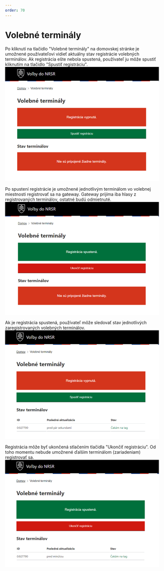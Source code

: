 ```yaml
---
order: 70
---
```


# Volebné terminály

Po kliknutí na tlačidlo "Volebné terminály" na domovskej stránke je umožnené používateľovi vidieť aktuálny stav registrácie volebných terminálov. Ak registrácia ešte nebola spustená, používateľ ju môže spustiť kliknutím na tlačidlo "Spustiť registráciu".
![](/assets/images/user_guide/gateway/terminals_off.png)

Po spustení registrácie je umožnené jednotlivým terminálom vo volebnej miestnosti registrovať sa na gateway. Gateway prijíma iba hlasy z registrovaných terminálov, ostatné budú odmietnuté.
![](/assets/images/user_guide/gateway/terminals_on_no_vt.png)

Ak je registrácia spustená, používateľ môže sledovať stav jednotlivých zaregistrovaných volebných terminálov.
![](/assets/images/user_guide/gateway/terminals_on_one_vt.png)

Registrácia môže byť ukončená stlačením tlačidla "Ukončiť registráciu". Od toho momentu nebude umožnené ďalším terminálom (zariadeniam) registrovať sa.
![](/assets/images/user_guide/gateway/terminals_off_one_vt.png)
